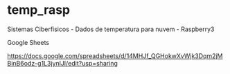 # temp_rasp
Sistemas Ciberfisicos - Dados de temperatura para nuvem - Raspberry3

Google Sheets

https://docs.google.com/spreadsheets/d/14MHJf_QGHokwXvWjk3Dqm2jMBinB6odz-g1L3jynlJI/edit?usp=sharing
